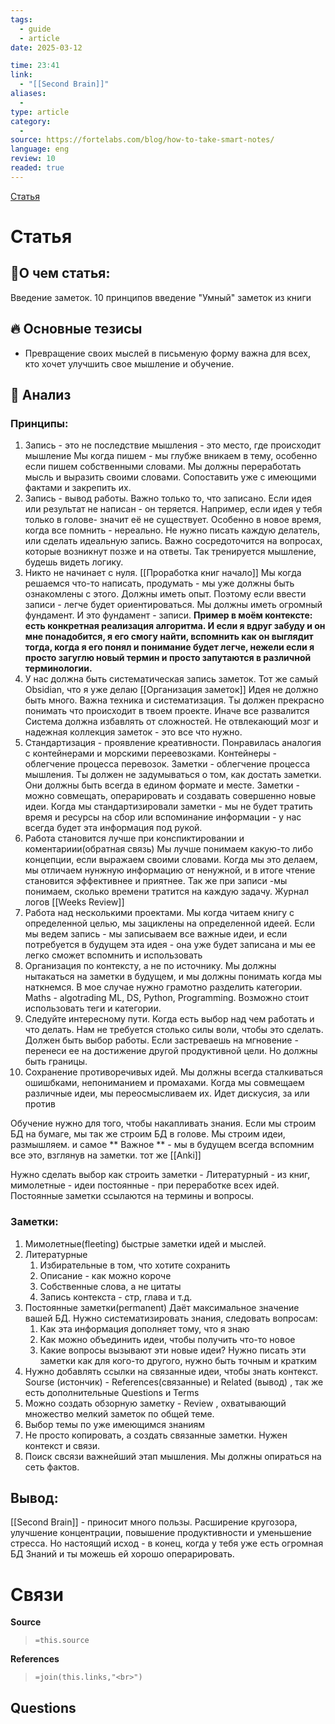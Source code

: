 ```yaml
---
tags:
  - guide
  - article
date: 2025-03-12

time: 23:41
link:
  - "[[Second Brain]]"
aliases:
  - 
type: article
category:
  - 
source: https://fortelabs.com/blog/how-to-take-smart-notes/
language: eng
review: 10
readed: true
---
```

[Статья](https://fortelabs.com/blog/how-to-take-smart-notes/)

# Статья
## 📝О чем статья:   
Введение заметок. 10 принципов введение "Умный" заметок из книги 

## 🔥 Основные тезисы  
-  Превращение своих мыслей в письменую форму важна для всех, кто хочет улучшить свое мышление и обучение. 


## 🔎 Анализ  
### Принципы:
1) Запись - это не последствие мышления - это место, где происходит мышление 
	Мы когда пишем - мы глубже вникаем в тему, особенно если пишем собственными словами. Мы должны переработать мысль и выразить своими словами. Сопоставить уже с имеющими фактами и закрепить их.
2) Запись - вывод работы.
	Важно только то, что записано. Если идея или результат не написан - он теряется.
	Например, если идея у тебя только в голове- значит её не существует. Особенно в новое время, когда все помнить - нереально. Не нужно писать каждую делатель, или сделать идеальную запись. Важно сосредоточится на вопросах, которые возникнут позже и на ответы. 
	Так тренируется мышление, будешь видеть логику. 
3) Никто не начинает с нуля. [[Проработка книг начало]]
	Мы когда решаемся что-то написать, продумать - мы уже должны быть ознакомлены с этого. Должны иметь опыт. Поэтому если ввести записи - легче будет ориентироваться.
	Мы должны иметь огромный фундамент. И это фундамент - записи. 
	**Пример в моём контексте: есть конкретная реализация алгоритма. И если я вдруг забуду и он мне понадобится, я его смогу найти, вспомнить как он выглядит тогда, когда я его понял и понимание будет легче, нежели если я просто загуглю новый термин и просто запутаются в различной терминологии.**
4) У нас должна быть систематическая запись заметок. Тот же самый Obsidian, что я уже делаю [[Организация заметок]]
	Идея не должно быть много. Важна техника и систематизация. Ты должен прекрасно понимать что происходит в твоем проекте. Иначе все развалится 
	Система должна избавлять от сложностей. Не  отвлекающий мозг и надежная коллекция заметок - это все что нужно.
5) Стандартизация - проявление креативности.
   Понравилась аналогия с контейнерами и морскими переевозками. Контейнеры - облегчение процесса перевозок. 
   Заметки - облегчение процесса мышления. Ты должен не задумываться о том, как достать заметки. Они должны быть всегда в едином формате и месте. Заметки - можно совмещать, операрировать и создавать совершенно новые идеи. 
   Когда мы стандартизировали заметки - мы не будет тратить время и ресурсы на сбор или вспоминание информации -  у нас всегда будет эта информация под рукой. 
6) Работа становится  лучше при конспиктировании и коментариии(обратная связь)
	Мы лучше понимаем какую-то либо концепции, если выражаем своими словами. Когда мы это делаем, мы отличаем нунжную информацию от ненужной, и в итоге чтение становится эффективнее и приятнее. Так же при записи -мы понимаем, сколько времени тратится на каждую задачу. Журнал логов [[Weeks Review]]
7) Работа над несколькими проектами. 
	Мы когда читаем книгу с определенной целью, мы зациклены на определенной идеей.
	Если мы ведем запись - мы записываем все важные идеи, и если потребуется в будущем эта идея - она уже будет записана и мы ее легко сможет вспомнить и использовать
8) Организация по контексту, а не по источнику.
	Мы должны нытакаться на заметки в будущем, и мы должны понимать когда мы наткнемся. В мое случае нужно грамотно разделить категории. Maths - algotrading ML, DS, Python, Programming. Возможно  стоит использовать теги и категории.
9) Следуйте интересному пути.
	Когда есть выбор над чем работать и что делать. Нам не требуется столько силы воли, чтобы это сделать. Должен быть выбор работы. 
	Если застреваешь на мгновение - перенеси ее на достижение другой продуктивной цели. Но должны быть границы.
10) Сохранение противоречивых идей.
	Мы должны всегда сталкиваться ошишбками, непониманием и промахами. 
	Когда мы совмещаем различные идеи, мы переосмысливаем их. Идет дискусия, за или против 

Обучение нужно для того, чтобы накапливать знания. Если мы строим БД на бумаге, мы так же строим БД в голове. Мы строим идеи, размышляем. и самое
** Важное ** - мы в будущем всегда вспомним все это, взглянув на заметки. тот же [[Anki]]

Нужно сделать выбор как строить заметки - Литературный - из книг, мимолетные - идеи
постоянные - при переработке всех идей. Постоянные заметки ссылаются на термины и вопросы. 
### Заметки: 
1) Мимолетные(fleeting) быстрые заметки идей и мыслей.
2) Литературные
	1) Избирательные в том, что хотите сохранить
	2) Описание - как можно короче
	3) Собственные слова, а не цитаты
	4) Запись контекста - стр, глава и т.д.
3) Постоянные заметки(permanent) 
	Даёт максимальное значение вашей БД. Нужно систематизировать знания, следовать вопросам:
	1) Как эта информация дополняет тому, что я знаю
	2) Как можно объединить идеи, чтобы получить что-то новое
	3) Какие вопросы вызывают эти новые идеи?
	Нужно писать эти заметки как для кого-то другого, нужно быть точным и кратким
4) Нужно добавлять ссылки на связанные идеи, чтобы знать контекст. Sourse (истончик) - References(связанные)  и Related (вывод) , так же есть дополнительные Questions и Terms 
5) Можно создать обзорную заметку - Review , охватывающий множество мелкий заметок по общей теме. 
6) Выбор темы по уже имеющимся знаниям
7) Не просто копировать, а создать связанные заметки. Нужен контекст и связи. 
8) Поиск свсязи важнейший этап мышления. Мы должны опираться на сеть фактов.



## Вывод:
[[Second Brain]] - приносит много пользы. Расширение кругозора, улучшение концентрации, повышение продуктивности и уменьшение стресса. 
Но настоящий исход - в конец, когда у тебя уже есть огромная БД Знаний и ты можешь ей хорошо операрировать. 



# Связи

**Source**
>`=this.source`

**References**
>`=join(this.links,"<br>")`


**Questions**
-
